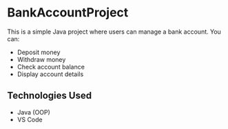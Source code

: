 # BankAccountProject

This is a simple Java project where users can manage a bank account. You can:
- Deposit money
- Withdraw money
- Check account balance
- Display account details
  
## Technologies Used
- Java (OOP)
- VS Code
